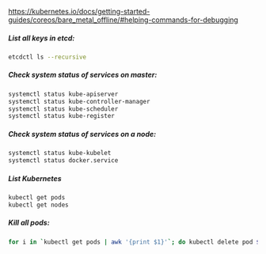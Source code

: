 https://kubernetes.io/docs/getting-started-guides/coreos/bare_metal_offline/#helping-commands-for-debugging

##### List all keys in etcd:
```sh
etcdctl ls --recursive
```
##### Check system status of services on master:
```sh
systemctl status kube-apiserver
systemctl status kube-controller-manager
systemctl status kube-scheduler
systemctl status kube-register
```
##### Check system status of services on a node:
```sh
systemctl status kube-kubelet
systemctl status docker.service
```
##### List Kubernetes
```sh
kubectl get pods
kubectl get nodes
```
##### Kill all pods:
```sh
for i in `kubectl get pods | awk '{print $1}'`; do kubectl delete pod $i; done
```
